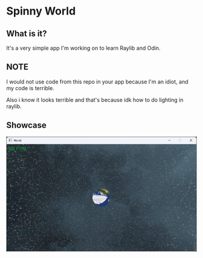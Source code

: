 # Spinny World

## What is it?

It's a very simple app I'm working on to learn Raylib and Odin.

## NOTE

I would not use code from this repo in your app because I'm an idiot, and my code is terrible.

Also i know it looks terrible and that's because idk how to do lighting in raylib.

## Showcase

![showcase](preview/showcase.png)
